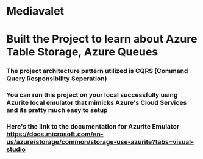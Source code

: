 # Mediavalet

# Built the Project to learn about Azure Table Storage, Azure Queues

### The project architecture pattern utilized is CQRS (Command Query Responsibility Seperation)

### You can run this project on your local successfully using Azurite local emulator that mimicks Azure's Cloud Services and its pretty much easy to setup

### Here's the link to the documentation for Azurite Emulator https://docs.microsoft.com/en-us/azure/storage/common/storage-use-azurite?tabs=visual-studio

